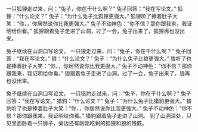 一只狐狸走过来，问：“兔子，你在干什么啊？” 兔子回答：“我在写论文。” 狐狸：“什么论文？” 兔子：“为什么兔子比狐狸更强大。” 狐狸听了捧着肚子大笑：“你，，你居然说你比我更强大。” 兔子不动神色：“你不信？那你跟我来，我证明给你看。” 狐狸跟着兔子走进了山洞，过了一会，兔子出来了，狐狸再也没出来。

兔子继续在山洞口写论文。 一只狼走过来，问：“兔子，你在干什么啊？” 兔子回答：“我在写论文。” 狼：“什么论文？” 兔子：“为什么兔子比狼更强大。” 狼听了也是捧着肚子大笑：“你，，你居然说你比我更强大。” 兔子不动神色：“你不信？那你跟我来，我证明给你看。” 狼跟着兔子走进了山洞，过了一会，兔子出来了，狼再也没出来。

兔子继续在山洞口写论文。 一只猎豹走过来，问：“兔子，你在干什么啊？” 兔子回答：“我在写论文。” 猎豹：“什么论文？” 兔子：“为什么兔子比猎豹更强大。” 猎豹听了也是捧着肚子大笑：“你，，你居然说你比我更强大。” 兔子不动神色：“你不信？那你跟我来，我证明给你看。” 猎豹跟着兔子走进了山洞。 到了山洞深处，只见里面卧着一只狮子，旁边还有刚刚吃剩的狐狸和狼的残骸。